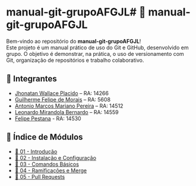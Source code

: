 # manual-git-grupoAFGJL# 📘 manual-git-grupoAFGJL

Bem-vindo ao repositório do **manual-git-grupoAFGJL**!  
Este projeto é um manual prático de uso do Git e GitHub, desenvolvido em grupo. O objetivo é demonstrar, na prática, o uso de versionamento com Git, organização de repositórios e trabalho colaborativo.

## 👥 Integrantes

- [Jhonatan Wallace Placido](https://github.com/heeeyjhon) – RA: 14266  
- [Guilherme Felipe de Morais](https://github.com/guifelipem) – RA: 5608  
- [Antonio Marcos Mariano Pereira](https://github.com/AntonioMMP) – RA: 14512  
- [Leonardo Mirandola Bernardo](https://github.com/LeonardoMBernardo) – RA: 14559  
- [Felipe Pestana](https://github.com/Pestanadev) - RA: 14530

## 📑 Índice de Módulos

- [📄 01 - Introdução](./01-introducao.md)
- [📄 02 - Instalação e Configuração](./02-instalacao-configuracao.md)
- [📄 03 - Comandos Básicos](./03-comandos-basicos.md)
- [📄 04 - Ramificações e Merge](./04-ramificacoes-merge.md)
- [📄 05 - Pull Requests](./05-pull-requests.md)

